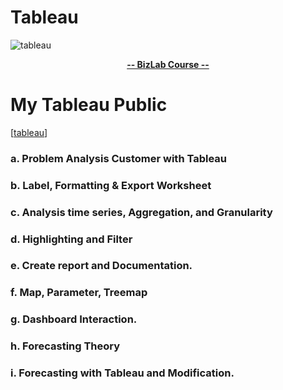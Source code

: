 # Tableau
![tableau](https://user-images.githubusercontent.com/78206871/107977543-df58c080-6fed-11eb-8f32-f7ba5113a6a8.png)
<p align="center"> 
   <a href="https://dqlab.id/"><strong>-- BizLab Course --</strong></a>
    <br>
  
# My Tableau Public
  [[tableau](https://public.tableau.com/profile/anggina.dwi#!/)]
  
### a.	Problem Analysis Customer with Tableau
### b.	Label, Formatting & Export Worksheet
### c.	Analysis time series, Aggregation, and Granularity
### d.	Highlighting and Filter
### e.	Create report and Documentation.
### f.	Map, Parameter, Treemap
### g.	Dashboard Interaction.
### h.	Forecasting Theory
### i.	Forecasting with Tableau and Modification.
